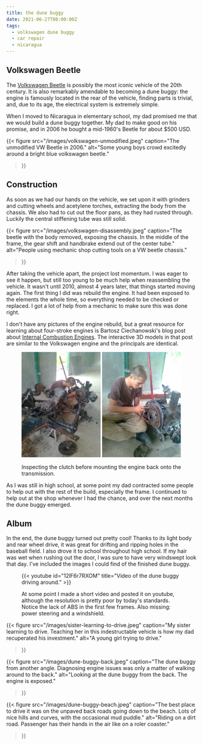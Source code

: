 ```yaml
---
title: the dune buggy
date: 2021-06-27T00:00:00Z
tags:
  - volkswagen dune buggy
  - car repair
  - nicaragua
---
```


## Volkswagen Beetle

The [Volkswagen Beetle](https://en.wikipedia.org/wiki/Volkswagen_Beetle) is
possibly the most iconic vehicle of the 20th century. It is also remarkably
amendable to becoming a dune buggy: the engine is famously located in the
rear of the vehicle, finding parts is trivial, and, due to its age, the
electrical system is extremely simple.

When I moved to Nicaragua in elementary school, my dad promised me that we
would build a dune buggy together. My dad to make good on his promise, and in
2006 he bought a mid-1960's Beetle for about $500 USD.

{{< figure
    src="/images/volkswagen-unmodified.jpeg"
    caption="The unmodified VW Beetle in 2006."
    alt="Some young boys crowd excitedly around a bright blue volkswagen beetle."
>}}

## Construction

As soon as we had our hands on the vehicle, we set upon it with grinders and
cutting wheels and acetylene torches, extracting the body from the chassis. We
also had to cut out the floor pans, as they had rusted through. Luckily the
central stiffening tube was still solid.

{{< figure
    src="/images/volkswagen-disassembly.jpeg"
    caption="The beetle with the body removed, exposing the chassis. In the middle of the frame, the gear shift and handbrake extend out of the center tube."
    alt="People using mechanic shop cutting tools on a VW beetle chassis."
>}}


After taking the vehicle apart, the project lost momentum. I was eager to see
it happen, but still too young to be much help when reassembling the vehicle.
It wasn't until 2010, almost 4 years later, that things started moving again.
The first thing I did was rebuild the engine. It had been exposed to the
elements the whole time, so everything needed to be checked or replaced. I got
a lot of help from a mechanic to make sure this was done right.

I don't have any pictures of the engine rebuild, but a great resource for
learning about four-stroke engines is Bartosz Ciechanowski's blog post about
[Internal Combustion
Engines](https://ciechanow.ski/internal-combustion-engine/). The interactive 3D
models in that post are similar to the Volkswagen engine and the principals are
identical.

<figure>
  <img
    src="/images/volkswagen-assembly-0.jpeg"
    alt="Mechanic shop with car parts everywhere. A person inspects the engine supported by a jack."
    width="49%">
  <img 
    src="/images/volkswagen-assembly-1.jpeg"
    alt="Mechanic shop with car parts everywhere. A person inspects the engine supported by a jack."
    width="49%">
  <figcaption><p>Inspecting the clutch before mounting the engine back onto the transmission.</p></figcaption>
</figure>

As I was still in high school, at some point my dad contracted some people to
help out with the rest of the build, especially the frame. I continued to help
out at the shop whenever I had the chance, and over the next months the dune
buggy emerged.

## Album

In the end, the dune buggy turned out pretty cool! Thanks to its light body and
rear wheel drive, it was great for drifting and ripping holes in the baseball
field. I also drove it to school throughout high school. If my hair was wet
when rushing out the door, I was sure to have very windswept look that day.
I've included the images I could find of the finished dune buggy.

<figure>
  {{< youtube id="12lF6r7RXOM" title="Video of the dune buggy driving around." >}}
<figcaption>
<p>

At some point I made a short video and posted it on youtube, although the
resolution is pretty poor by today's standards. Notice the lack of ABS in the
first few frames. Also missing: power steering and a windshield.

</p>
</figcaption>
</figure>

{{< figure
    src="/images/sister-learning-to-drive.jpeg"
    caption="My sister learning to drive. Teaching her in this indestructable vehicle is how my dad recuperated his investment."
    alt="A young girl trying to drive."
>}}

{{< figure
    src="/images/dune-buggy-back.jpeg"
    caption="The dune buggy from another angle. Diagnosing engine issues was only a matter of walking around to the back."
    alt="Looking at the dune buggy from the back. The engine is exposed."
>}}

{{< figure
    src="/images/dune-buggy-beach.jpeg"
    caption="The best place to drive it was on the unpaved back roads going down to the beach. Lots of nice hills and curves, with the occasional mud puddle."
    alt="Riding on a dirt road. Passenger has their hands in the air like on a roler coaster."
>}}

